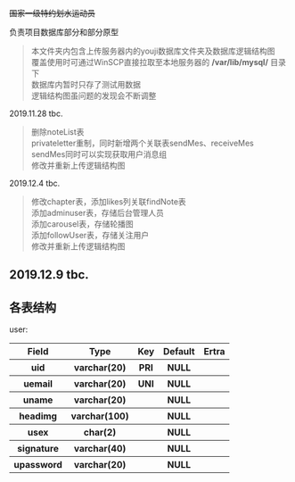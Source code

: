 ~~国家一级特约划水运动员~~

负责项目数据库部分和部分原型
>本文件夹内包含上传服务器内的youji数据库文件夹及数据库逻辑结构图  
>覆盖使用时可通过WinSCP直接拉取至本地服务器的 **/var/lib/mysql/** 目录下  
>数据库内暂时只存了测试用数据  
>逻辑结构图虽问题的发现会不断调整

2019.11.28 tbc.  

>删除noteList表  
>privateletter重制，同时新增两个关联表sendMes、receiveMes  
>sendMes同时可以实现获取用户消息组  
>修改并重新上传逻辑结构图  

2019.12.4 tbc.

>修改chapter表，添加likes列关联findNote表  
>添加adminuser表，存储后台管理人员  
>添加carousel表，存储轮播图  
>添加followUser表，存储关注用户  
>修改并重新上传逻辑结构图  

2019.12.9 tbc.  
 ------  
 ## 各表结构 ##
user:  
<table>
 <tr>
  <th>Field</th>
  <th>Type</th>
  <th>Key</th>
  <th>Default</th>
  <th>Ertra</th>
 </tr>
 <tr>
  <th>uid</th>
  <th>varchar(20)</th>
  <th>PRI</th>
  <th>NULL</th>
  <th></th>
 </tr>
 <tr>
  <th>uemail</th>
  <th>varchar(20)</th>
  <th>UNI</th>
  <th>NULL</th>
  <th></th>
 </tr>
 <tr>
  <th>uname</th>
  <th>varchar(20)</th>
  <th></th>
  <th>NULL</th>
  <th></th>
 </tr>
 <tr>
  <th>headimg</th>
  <th>varchar(100)</th>
  <th></th>
  <th>NULL</th>
  <th></th>
 </tr>
 <tr>
  <th>usex</th>
  <th>char(2)</th>
  <th></th>
  <th>NULL</th>
  <th></th>
 </tr>
 <tr>
  <th>signature</th>
  <th>varchar(40)</th>
  <th></th>
  <th>NULL</th>
  <th></th>
 </tr>
 <tr>
  <th>upassword</th>
  <th>varchar(20)</th>
  <th></th>
  <th>NULL</th>
  <th></th>
 </tr>
</table>
